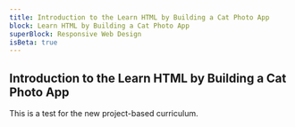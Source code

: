 ```yaml
---
title: Introduction to the Learn HTML by Building a Cat Photo App
block: Learn HTML by Building a Cat Photo App
superBlock: Responsive Web Design
isBeta: true
---
```


## Introduction to the Learn HTML by Building a Cat Photo App

This is a test for the new project-based curriculum.
